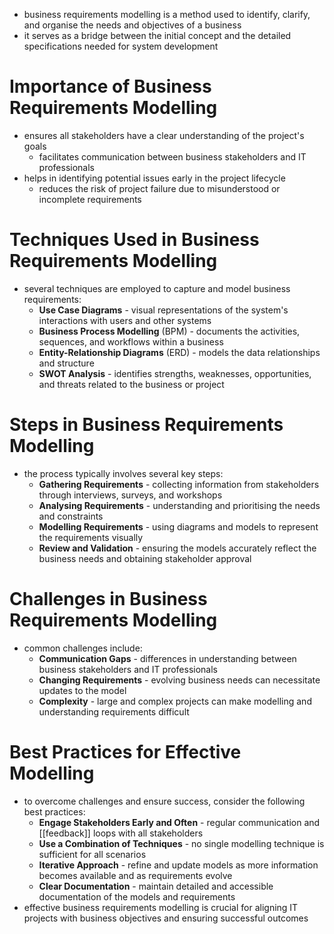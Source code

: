 - business requirements modelling is a method used to identify, clarify, and organise the needs and objectives of a business
- it serves as a bridge between the initial concept and the detailed specifications needed for system development
# Importance of Business Requirements Modelling
- ensures all stakeholders have a clear understanding of the project's goals
	- facilitates communication between business stakeholders and IT professionals
- helps in identifying potential issues early in the project lifecycle
	- reduces the risk of project failure due to misunderstood or incomplete requirements
# Techniques Used in Business Requirements Modelling
- several techniques are employed to capture and model business requirements:
	- **Use Case Diagrams** - visual representations of the system's interactions with users and other systems
	- **Business Process Modelling** (BPM) - documents the activities, sequences, and workflows within a business
	- **Entity-Relationship Diagrams** (ERD) - models the data relationships and structure
	- **SWOT Analysis** - identifies strengths, weaknesses, opportunities, and threats related to the business or project
# Steps in Business Requirements Modelling
- the process typically involves several key steps:
	- **Gathering Requirements** - collecting information from stakeholders through interviews, surveys, and workshops
	- **Analysing Requirements** - understanding and prioritising the needs and constraints
	- **Modelling Requirements** - using diagrams and models to represent the requirements visually
	- **Review and Validation** - ensuring the models accurately reflect the business needs and obtaining stakeholder approval
# Challenges in Business Requirements Modelling
- common challenges include:
	- **Communication Gaps** - differences in understanding between business stakeholders and IT professionals
	- **Changing Requirements** - evolving business needs can necessitate updates to the model
	- **Complexity** - large and complex projects can make modelling and understanding requirements difficult
# Best Practices for Effective Modelling
- to overcome challenges and ensure success, consider the following best practices:
	- **Engage Stakeholders Early and Often** - regular communication and [[feedback]] loops with all stakeholders
	- **Use a Combination of Techniques** - no single modelling technique is sufficient for all scenarios
	- **Iterative Approach** - refine and update models as more information becomes available and as requirements evolve
	- **Clear Documentation** - maintain detailed and accessible documentation of the models and requirements
- effective business requirements modelling is crucial for aligning IT projects with business objectives and ensuring successful outcomes
